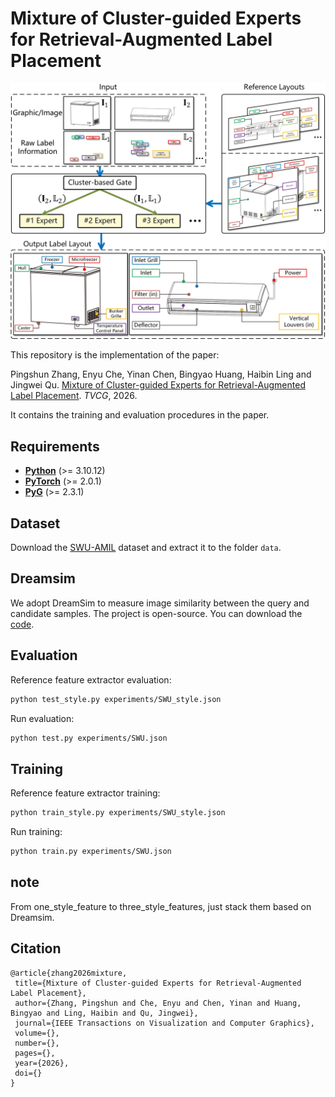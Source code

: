 # Mixture of Cluster-guided Experts for Retrieval-Augmented Label Placement

<img src="examples/introduction.jpg" alt="introduction" /></div>

This repository is the implementation of the paper:

Pingshun Zhang, Enyu Che, Yinan Chen, Bingyao Huang, Haibin Ling and Jingwei Qu. [Mixture of Cluster-guided Experts for Retrieval-Augmented Label Placement](https://jingweiqu.github.io/project/LPCE/index.html). *TVCG*, 2026.

It contains the training and evaluation procedures in the paper.

## Requirements
* **[Python](https://www.python.org/)** (>= 3.10.12)
* **[PyTorch](https://pytorch.org/)** (>= 2.0.1)
* **[PyG](https://www.pyg.org/)** (>= 2.3.1)

## Dataset
Download the [SWU-AMIL](https://higa.teracloud.jp/share/11e16e39781d2703) dataset and extract it to the folder `data`.

## Dreamsim
We adopt DreamSim to measure image similarity between the query and candidate samples. The project is open-source. You can download the [code](https://github.com/ssundaram21/dreamsim).

## Evaluation
Reference feature extractor evaluation:
```bash
python test_style.py experiments/SWU_style.json
```
Run evaluation:
```bash
python test.py experiments/SWU.json
```


## Training
Reference feature extractor training:
```bash
python train_style.py experiments/SWU_style.json
```
Run training:
```bash
python train.py experiments/SWU.json
```

## note
From one_style_feature to three_style_features, just stack them based on Dreamsim.

## Citation
```text
@article{zhang2026mixture,
 title={Mixture of Cluster-guided Experts for Retrieval-Augmented Label Placement},
 author={Zhang, Pingshun and Che, Enyu and Chen, Yinan and Huang, Bingyao and Ling, Haibin and Qu, Jingwei},
 journal={IEEE Transactions on Visualization and Computer Graphics},
 volume={},
 number={},
 pages={},
 year={2026},
 doi={}
}
```
